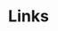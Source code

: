 ---
title: Links
links:
  - title: GitHub
    description: 一些小小沒用的專案
    website: https://github.com/osga24
    image: https://upload.wikimedia.org/wikipedia/commons/9/91/Octicons-mark-github.svg
  - title: Instagram
    description: 分享日常
    website: https://www.instagram.com/os324_/
    image: https://upload.wikimedia.org/wikipedia/commons/9/95/Instagram_logo_2022.svg
  - title: Discord
    description: 如果有問題 交流的歡迎私訊
    website: https://discord.com/users/osga_
    image: https://www.svgrepo.com/show/353655/discord-icon.svg
  - title: HackMD
    description: 有時候文章丟這邊 會同步（大概吧）
    website: https://hackmd.io/@osga
    image: https://uploads-public.hackmd.io/ZmEEvep.png
menu:
    main: 
        weight: 4
        params:
            icon: link

comments: false
---